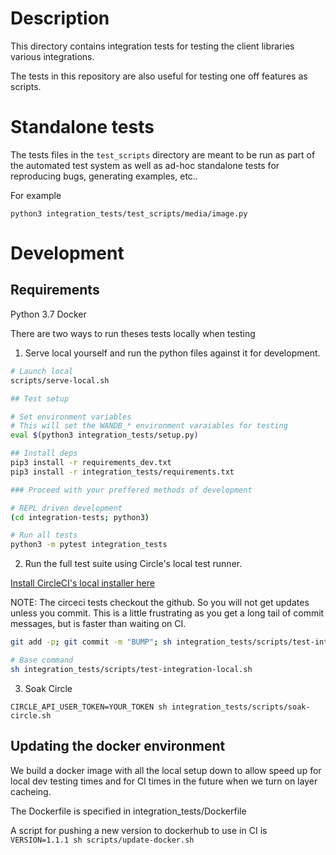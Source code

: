# Description

This directory contains integration tests for testing the client libraries various integrations.

The tests in this repository are also useful for testing one off features as scripts.

# Standalone tests

The tests files in the `test_scripts` directory are meant to be run as part of the automated test system as well as ad-hoc standalone tests for reproducing bugs, generating examples, etc.. 

For example
```
python3 integration_tests/test_scripts/media/image.py
```

# Development 

## Requirements

Python 3.7
Docker

There are two ways to run theses tests locally when testing

1.  Serve local yourself and run the python files against it for development. 


```bash
# Launch local
scripts/serve-local.sh

## Test setup

# Set environment variables
# This will set the WANDB_* environment varaiables for testing
eval $(python3 integration_tests/setup.py)

## Install deps
pip3 install -r requirements_dev.txt
pip3 install -r integration_tests/requirements.txt

### Proceed with your preffered methods of development

# REPL driven development
(cd integration-tests; python3)

# Run all tests
python3 -m pytest integration_tests
```

2. Run the full test suite using Circle's local test runner. 

[Install CircleCI's local installer here](https://circleci.com/docs/2.0/local-cli/)

NOTE: The circeci tests checkout the github. So you will not get updates unless you commit. This is a little frustrating as you get a long tail of commit messages, but is faster than waiting on CI.

```bash
git add -p; git commit -m "BUMP"; sh integration_tests/scripts/test-integration-local.sh

# Base command
sh integration_tests/scripts/test-integration-local.sh
```

3. Soak Circle

```
CIRCLE_API_USER_TOKEN=YOUR_TOKEN sh integration_tests/scripts/soak-circle.sh
```

## Updating the docker environment

We build a docker image with all the local setup down to allow speed up for local dev testing times and for CI times in the future when we turn on layer cacheing.

The Dockerfile is specified in integration_tests/Dockerfile

A script for pushing a new version to dockerhub to use in CI is 
`VERSION=1.1.1 sh scripts/update-docker.sh`
